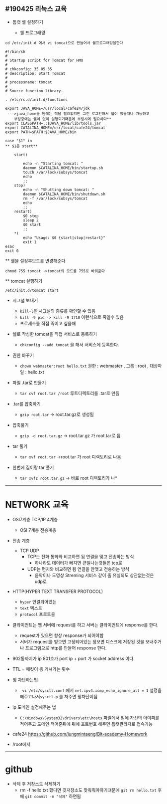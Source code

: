 #190425 리눅스 교육
------
* 톰캣 쉘 설정하기

	 * 쉘 프로그래밍
```
cd /etc/init.d 에서 vi tomcat으로 만들어서 쉘프로그래밍을한다

#!/bin/sh
#
# Startup script for Tomcat for HMO
#
# chkconfig: 35 85 35
# description: Start Tomcat
#
# processname: tomcat
#
# Source function library.

. /etc/rc.d/init.d/functions

export JAVA_HOME=/usr/local/cafe24/jdk
 --->java_home을 원래는 적을 필요없지만 그건 로그인해서 쉘이 있을때나 가능하고
    부팅중에는 쉘이 없이 실행되기때문에 부팅시에 필요하다**
export CLASSPATH=.:$JAVA_HOME/lib/tools.jar
export CATALINA_HOME=/usr/local/cafe24/tomcat
export PATH=$PATH:$JAVA_HOME/bin

case "$1" in
** $1은 start**

	start)

		echo -n "Starting tomcat: "
		daemon $CATALINA_HOME/bin/startup.sh
		touch /var/lock/subsys/tomcat
		echo
		;;
	stop)
		echo -n "Shutting down tomcat: "
		daemon $CATALINA_HOME/bin/shutdown.sh
		rm -f /var/lock/subsys/tomcat
		echo
		;;
	restart)
		$0 stop
		sleep 2
		$0 start
		;;
	*)
		echo "Usage: $0 {start|stop|restart}"
		exit 1
esac
exit 0
```

** 쉘을 설정후모드를 변경해준다

```
chmod 755 tomcat ->tomcat의 모드를 755로 바꿔준다
```

** tomcat 실행하기
 ```
 /etc/init.d/tomcat start
 ```

* 시그널 보내기

	* `kill-l`은 시그널의 종류를 확인할 수 있음
	* `kill -9 pid -> kill -9 1710` 이런식으로 죽일수 있음
	* 프로세스를 직접 죽이고 싶을때

* 쉘로 작성한 tomcat을 직접 서비스로 등록하기

	* `chkconfig --add tomcat` 을 해서 서비스에 등록한다.


* 권한 바꾸기

  * `chown webmaster:root hello.txt` 권한 : webmaster , 그룹 : root , 대상파일 : hello.txt

* 파일 .tar로 만들기

  * `tar cvf root.tar /root` 루트디렉토리를 .tar로 만듬

* .tar를 압축하기

	* `gzip root.tar` -> root.tar.gz로 생성됨

* 압축풀기

	* `gzip -d root.tar.gz` -> root.tar.gz 가 root.tar로 됨

* tar 풀기

	* `tar xvf root.tar` ->root.tar 가 root 디렉토리로 나옴

* 한번에 집이랑 tar 풀기

	* `tar xvfz root.tar.gz` -> 바로 root 디렉토리가 나*

---
# NETWORK 교육

* OSI7계층 TCP/IP 4계층

 	* OSI 7계층 전송계층

* 전송 계층
	* TCP UDP
		* TCP는 전화 통화와 비교하면 됨 연결을 맺고 전송하는 방식
			* 하나라도 데이터가 빠지면 큰일나는것들은 tcp로
		* UDP는 편지와 비교하면 됨 연결을 안맺고 전송하는 방식
			* 음악이나 도영상 Streming 서비스 같이 좀 유실되도 상관없는것은 udp로
* HTTP(HYPER TEXT TRANSFER PROTOCOL)
	* `hyper` 연결되어있는
	* `text` 텍스트
	* `protocol` 프로토콜
* 클라이언트는 웹 서버에 request를 하고 서버는 클라이언트에 response를 한다.
	* request가 있으면 항상 response가 되어야함
	* 서버가 request를 받으면 고정되어있는 정보면 디스크에 저장된 것을 보내주거나
	  프로그램으로 http를 만들어 response 한다.
* 902동까지가 ip 801호가 port ip + port 가 socket address 이다.
* TTL = 패킷이 총 거쳐가는 횟수
* 핑 차단하는법
	* ` vi /etc/sysctl.conf` 에서 `net.ipv4.icmp_echo_ignore_all = 1` 설정을 해주고나서`sysctl-p` 를 쳐주면 핑차단이됨
* ip 도메인 설정해주는 법
	* `C:\Windows\System32\drivers\etc\hosts` 파일에서 밑에 자신의 아이피를 적어주고 도메인 적어준뒤에 뒤에 포트번호 해주면 톰캣관리자로 접속가능

* cafe24 https://github.com/jungmintaeng/Bit-academy-Homework

* /root에서

--------

# github

* 삭제 후 저장소도 삭제하기
	* rm -f hello.txt 했다면 깃저장소도 맞춰줘야하기떄문에 `git rm hello.txt` 후에 `git commit -m "삭제"` 하면됨
